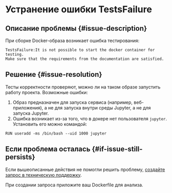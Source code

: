 # Устранение ошибки TestsFailure


## Описание проблемы {#issue-description}

При сборке Docker-образа возникает ошибка тестирования: 
```
TestsFailure:It is not possible to start the docker container for testing.
Make sure that the requirements from the documentation are satisfied.
```

## Решение {#issue-resolution}

Тесты корректности проверяют, можно ли на таком образе запустить работу проекта. Возможные ошибки:
1. Образ предназначен для запуска сервиса (например, веб-приложения), а не для запуска внутри среды Jupyter, а не для запуска Jupyter. 
2. Ошибка возникает из-за того, что в докере нет пользователя `jupyter`. Установить его можно командой:
```
RUN useradd -ms /bin/bash --uid 1000 jupyter
```

## Если проблема осталась {#if-issue-still-persists}

Если вышеописанные действия не помогли решить проблему, [создайте запрос в техническую поддержку](https://console.cloud.yandex.ru/support?section=contact).

При создании запроса приложите ваш Dockerfile для анализа.